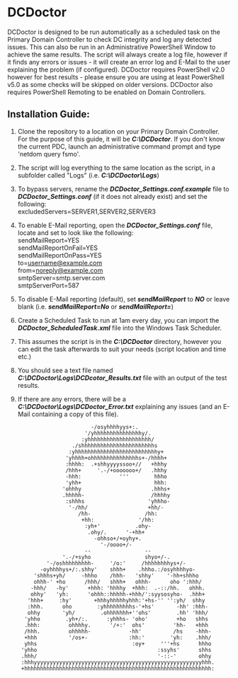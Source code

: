 # **DCDoctor**

DCDoctor is designed to be run automatically as a scheduled task on the Primary Domain Controller to check DC integrity and log any detected issues. This can also be run in an Administrative PowerShell Window to achieve the same results.
The script will always create a log file, however if it finds any errors or issues - it will create an error log and E-Mail to the user explaining the problem (if configured).
DCDoctor requires PowerShell v2.0 however for best results - please ensure you are using at least PowerShell v5.0 as some checks will be skipped on older versions.
DCDoctor also requires PowerShell Remoting to be enabled on Domain Controllers.

## Installation Guide:

1) Clone the repository to a location on your Primary Domain Controller. For the purpose of this guide, it will be ***C:\DCDoctor***. If you don't know the current PDC, launch an administrative command prompt and type 'netdom query fsmo'.
2) The script will log everything to the same location as the script, in a subfolder called "Logs" (i.e. ***C:\DCDoctor\Logs***)
3) To bypass servers, rename the ***DCDoctor_Settings.conf.example*** file to ***DCDoctor_Settings.conf*** (if it does not already exist) and set the following:<br />
	 	excludedServers=SERVER1,SERVER2,SERVER3<br />
5) To enable E-Mail reporting, open the ***DCDoctor_Settings.conf*** file, locate and set to look like the following:<br />
		sendMailReport=YES<br />
		sendMailReportOnFail=YES<br />
		sendMailReportOnPass=YES<br />
		to=username@example.com<br />
		from=noreply@example.com<br />
		smtpServer=smtp.server.com<br />
		smtpServerPort=587<br />
5) To disable E-Mail reporting (default), set ***sendMailReport*** to ***NO*** or leave blank (i.e. ***sendMailReport=No*** or ***sendMailReport=***)
6) Create a Scheduled Task to run at 1am every day, you can import the ***DCDoctor_ScheduledTask.xml*** file into the Windows Task Scheduler.
7) This assumes the script is in the ***C:\DCDoctor*** directory, however you can edit the task afterwards to suit your needs (script location and time etc.)
8) You should see a text file named ***C:\DCDoctor\Logs\DCDcotor_Results.txt*** file with an output of the test results.
9) If there are any errors, there will be a ***C:\DCDoctor\Logs\DCDoctor_Error.txt*** explaining any issues (and an E-Mail containing a copy of this file).


                              -/osyhhhhyys+:.
                            '/yhhhhhhhhhhhhhhhy/.
                           :yhhhhhhhhhhhhhhhhhhhh/
                        ./shhhhhhhhhhhhhhhhhhhhhhhs
                       :yhhhhhhhhhhhhhhhhhhhhhhhhhhy+
                      'yhhhh+ohhhhhhhhhhhhhhhs+-/hhhh+
                      :hhhh:  .+shhyyyyssoo+//   +hhhy
                      /hhh+     '.-/+ooooooo+/   .hhhy
                      -hhh:            '''        hhho
                      'yhh+                       hhh:
                     'ohhhy                      .hhhs+
                     .hhhhh-                     /hhhhy
                      :shhhs                    'yhhho-
                       '-/hh/                   +hh/-
                          /hh-                 /hh:
                           +hh:              '/hh:
                            :yh+'           .ohy-
                             .ohy/.      '-+hh+
                               -ohhso+/+oyhy+.
                                 '-/oooo+/-
                            --                 --
                     '.-/+syho                 shyo+/-.
                '-/oshhhhhhhhh-     '/o:'     /hhhhhhhhys+/-
              -oyhhhhys+/:.shhy'    shhh+    .hhho.:/osyhhhhyo-
            'shhhs+yh/     -hhho    /hhh-   'shhy'    '-hh+shhho
            ohhh-' +ho      /hhh/   shhh+   ohhh-      oho ':hhh/
           -hhh/   -hy'      +hhh: 'hhhhy  +hhh:  .-::/hh.   ohhh.
           ohhy'   'yh:      'ohhh::hhhhh-+hhh/':syysosyho-  .hhh+
          'hhh+     :hy'       +hhhyhhhhhyhhh:'+hs-'' '':yh/  shhy
          :hhh.      oho        :yhhhhhhhhhs-'+hs'       -hh' :hhh-
          ohhy       'yh/        .ohhhhhhh+''ohs'        .hh' 'hhh/
         'yhho        .yh+/:.      :yhhhs- 'oho'         +ho   shhs
         .hhh:         ohhhhy.      '/+:'  ohs'         'hh-   +hhh
         /hhh.         ohhhhh-            -hh'          /hs    -hhh-
         +hhh          '/os+-             :hh:'        'yh:    .hhh/
         yhhs                              :oy+     '''+hs      hhho
        'yhho                                      :ssyhs'      shhs
        .hhh/                                      '-::-'       ohhy
        :hhhyyyyyyyyyyyyyyyyyyyyyyyyyyyyyyyyyyyyyyyyyyyyyyyyyyyyyhhh.
        +hhhhhhhhhhhhhhhhhhhhhhhhhhhhhhhhhhhhhhhhhhhhhhhhhhhhhhhhhhh: 
